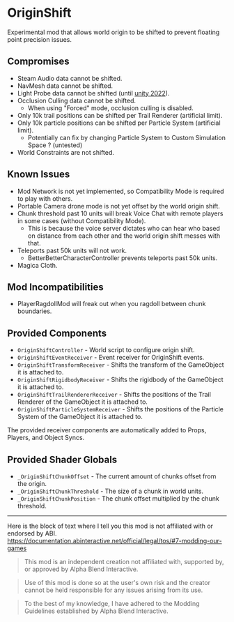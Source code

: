 # OriginShift

Experimental mod that allows world origin to be shifted to prevent floating point precision issues.

## Compromises
- Steam Audio data cannot be shifted.
- NavMesh data cannot be shifted.
- Light Probe data cannot be shifted (until [unity 2022](https://docs.unity3d.com/2022.3/Documentation/Manual/LightProbes-Moving.html)).
- Occlusion Culling data cannot be shifted.
  - When using "Forced" mode, occlusion culling is disabled.
- Only 10k trail positions can be shifted per Trail Renderer (artificial limit).
- Only 10k particle positions can be shifted per Particle System (artificial limit).
  - Potentially can fix by changing Particle System to Custom Simulation Space ? (untested)
- World Constraints are not shifted.

## Known Issues
- Mod Network is not yet implemented, so Compatibility Mode is required to play with others.
- Portable Camera drone mode is not yet offset by the world origin shift.
- Chunk threshold past 10 units will break Voice Chat with remote players in some cases (without Compatibility Mode).
  - This is because the voice server dictates who can hear who based on distance from each other and the world origin shift messes with that.
- Teleports past 50k units will not work.
  - BetterBetterCharacterController prevents teleports past 50k units.
- Magica Cloth.

## Mod Incompatibilities
- PlayerRagdollMod will freak out when you ragdoll between chunk boundaries.

## Provided Components
- `OriginShiftController` - World script to configure origin shift.
- `OriginShiftEventReceiver` - Event receiver for OriginShift events.
- `OriginShiftTransformReceiver` - Shifts the transform of the GameObject it is attached to.
- `OriginShiftRigidbodyReceiver` - Shifts the rigidbody of the GameObject it is attached to.
- `OriginShiftTrailRendererReceiver` - Shifts the positions of the Trail Renderer of the GameObject it is attached to.
- `OriginShiftParticleSystemReceiver` - Shifts the positions of the Particle System of the GameObject it is attached to.

The provided receiver components are automatically added to Props, Players, and Object Syncs.

## Provided Shader Globals
- `_OriginShiftChunkOffset` - The current amount of chunks offset from the origin.
- `_OriginShiftChunkThreshold` - The size of a chunk in world units.
- `_OriginShiftChunkPosition` - The chunk offset multiplied by the chunk threshold.

---

Here is the block of text where I tell you this mod is not affiliated with or endorsed by ABI. 
https://documentation.abinteractive.net/official/legal/tos/#7-modding-our-games

> This mod is an independent creation not affiliated with, supported by, or approved by Alpha Blend Interactive. 

> Use of this mod is done so at the user's own risk and the creator cannot be held responsible for any issues arising from its use.

> To the best of my knowledge, I have adhered to the Modding Guidelines established by Alpha Blend Interactive.

